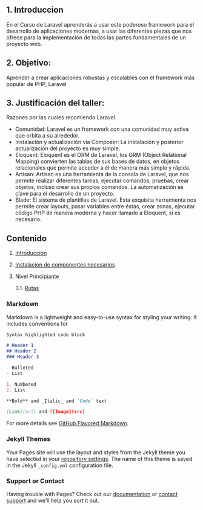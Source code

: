 ## 1. Introduccion

En el Curso de Laravel aprenderás a usar este poderoso framework para el desarrollo de aplicaciones modernas, a usar las diferentes piezas que nos ofrece para la implementación de todas las partes fundamentales de un proyecto web.

## 2.  Objetivo:

Aprender a crear aplicaciones robustas y escalables con el framework más popular de PHP, Laravel

## 3. Justificación del taller:

Razones por las cuales recomiendo Laravel.
-	Comunidad: Laravel es un framework con una comunidad muy activa que orbita a su alrededor.
-	Instalación y actualización vía Composer: La instalación y posterior actualización del proyecto es muy simple.
-	Eloquent: Eloquent es el ORM de Laravel, los ORM (Object Relational Mapping) convierten las tablas de sus bases de datos, en objetos relacionales que permite acceder a él de manera más simple y rápida.
-	Artisan: Artisan es una herramienta de la consola de Laravel, que nos permite realizar diferentes tareas, ejecutar comandos, pruebas, crear objetos, incluso crear sus propios comandos. La automatización es clave para el desarrollo de un proyecto.
-	Blade: El sistema de plantillas de Laravel. Esta exquisita herramienta nos permite crear layouts, pasar variables entre éstas, crear zonas, ejecutar código PHP de manera moderna y hacer llamado a Eloquent, si es necesario.

## Contenido

1. [Introducción](https://martamaleyka.github.io/Curso-de-Laravel/capitulo1)

2. [Instalacion de componentes necesarios](https://martamaleyka.github.io/Curso-de-Laravel/capitulo2) 

3. Nivel Principiante

    3.1. [Rutas](https://martamaleyka.github.io/Curso-de-Laravel/capitulo2) 


### Markdown

Markdown is a lightweight and easy-to-use syntax for styling your writing. It includes conventions for

```markdown
Syntax highlighted code block

# Header 1
## Header 2
### Header 3

- Bulleted
- List

1. Numbered
2. List

**Bold** and _Italic_ and `Code` text

[Link](url) and ![Image](src)
```

For more details see [GitHub Flavored Markdown](https://guides.github.com/features/mastering-markdown/).

### Jekyll Themes

Your Pages site will use the layout and styles from the Jekyll theme you have selected in your [repository settings](https://github.com/MartaMaleyka/Curso-de-Laravel/settings). The name of this theme is saved in the Jekyll `_config.yml` configuration file.

### Support or Contact

Having trouble with Pages? Check out our [documentation](https://docs.github.com/categories/github-pages-basics/) or [contact support](https://support.github.com/contact) and we’ll help you sort it out.

